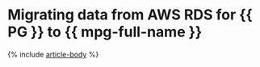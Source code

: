# Migrating data from AWS RDS for {{ PG }} to {{ mpg-full-name }}

{% include [article-body](../../_tutorials/dataplatform/datatransfer/rds-to-mpg.md) %}
